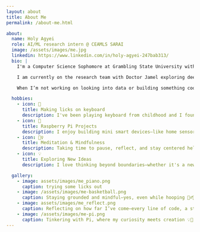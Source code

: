 ```yaml
---
layout: about
title: About Me
permalink: /about-me.html

about:
  name: Holy Agyei
  role: AI/ML research intern @ CEAMLS SARAI
  image: /assets/images/me.jpg
  linkedin: https://www.linkedin.com/in/holy-agyei-247bab313/
  bio: |
    I'm a Computer Science Sophomore at Grambling State University with focus on data, machine learning and software systems.

    I am currently on the research team with Doctor Jamel exploring deep–Q networks in managing type1 diabetes comorbidities

    When I’m not working on looking into data or building something cool, I enjoy showing my progress, playing piano, and tinkering with Raspberry Pi projects in my free time.

  hobbies:
    - icon: 🎹
      title: Making licks on keyboard
      description: I've been playing keyboard from childhood and I found it so much fun. I focus on Gospel, Jazz and Sheet Music
    - icon: 🤖
      title: Raspberry Pi Projects
      description: I enjoy building mini smart devices—like home sensors and wearables—using Raspberry Pi.
    - icon: 🧘‍♀️
      title: Meditation & Mindfulness
      description: Taking time to pause, reflect, and stay centered helps me process ideas and show up fully in everything I do.
    - icon: 💡
      title: Exploring New Ideas
      description: I love thinking beyond boundaries—whether it's a new project, tech approach, or research direction. I'm always curious.

  gallery:
    - image: assets/images/me_piano.png
      caption: trying some licks out
    - image: /assets/images/me-basketball.png
      caption: Staying grounded and mindful—yes, even while hooping 🧘‍♂️🏀
    - image: assets/images/me_reflect.png
      caption: Reflecting on how far I’ve come—every line of code, a step forward.
    - image: /assets/images/me-pi.png
      caption: Tinkering with Pi, where my curiosity meets creation 💡🤖
---
```


